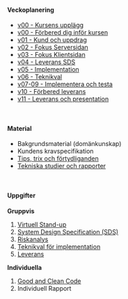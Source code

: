 #### Veckoplanering

* [v00 - Kursens upplägg](kurser/vteam-v1/v00-introduktion)
* [v00 - Förbered dig inför kursen](kurser/vteam-v1/v00-forbered)
* [v01 - Kund och uppdrag](kurser/vteam-v1/v01-uppdrag)
* [v02 - Fokus Serversidan](kurser/vteam-v1/v02-backend)
* [v03 - Fokus Klientsidan](kurser/vteam-v1/v03-frontend)
* [v04 - Leverans SDS](kurser/vteam-v1/v04-sds)
* [v05 - Implementation](kurser/vteam-v1/v05-implementation)
* [v06 - Teknikval](kurser/vteam-v1/v06-teknikval)
* [v07-09 - Implementera och testa](kurser/vteam-v1/v07-implementera)
* [v10 - Förbered leverans](kurser/vteam-v1/v10-forbered)
* [v11 - Leverans och presentation](kurser/vteam-v1/v11-leverans)

&nbsp;

<!--
Youtube spellista 2022 https://www.youtube.com/playlist?list=PLKtP9l5q3ce_wXroqbxvzSNBzi2Yy8ULF
-->

#### Material

<!--
* [Bakgrundsmaterial och kravspecifikation](kurser/vteam-v1/bakgrundsmaterial-och-uppgift)
-->

* Bakgrundsmaterial (domänkunskap)
* Kundens kravspecifikation
* [Tips, trix och förtydliganden](kurser/vteam-v1/tips-trix-och-fortydliganden)
* [Tekniska studier och rapporter](kurser/vteam-v1/tekniska-rapporter)

&nbsp;



#### Uppgifter

**Gruppvis**

1. [Virtuell Stand-up](kurser/vteam-v1/assignment/virtuell-stand-up)
1. [System Design Specification (SDS)](kurser/vteam-v1/assignment/system-design-specification)
1. [Riskanalys](kurser/vteam-v1/assignment/risk-analysis)
1. [Teknikval för implementation](kurser/vteam-v1/assignment/technical-implementation)
1. [Leverans](kurser/vteam-v1/assignment/delivery)

**Individuella**

1. [Good and Clean Code](kurser/vteam-v1/assignment/good-and-clean-code)
1. Individuell Rapport

<!--
1. [Individuell Rapport](kurser/vteam-v1/assignment/individual-report)
-->